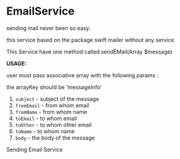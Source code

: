 # EmailService

sending mail never been so easy.

this service based on the package swift mailer without any service 

This Service have one method called sendEMail(Array $message)

**USAGE:**

user must pass associative array with the following params :

 the arrayKey should be 'messageInfo'


 1. `subject` - subject of the message
 2. `fromEmail` - from whom email
 3. `fromName` - from whom name
 4. `toEmail` - to whom email
 5. `toOther` - to whom other email
 6. `toName` - to whom name
 7. `body` - the body of the message 
 


Sending Email Service
